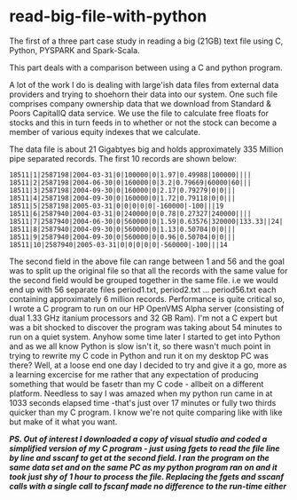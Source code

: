 # read-big-file-with-python
The first of a three part case study in reading a big (21GB) text file using C, Python, PYSPARK and Spark-Scala.

This part deals with a comparison between using a C and python program.

A lot of the work I do is dealing with large'ish data files from external data providers and 
trying to shoehorn their data into our system. One such file comprises company ownership data that
we download from Standard & Poors CapitalIQ data service. We use the file to calculate free floats for stocks 
and this in turn feeds in to whether or not the stock can become a member of various equity indexes 
that we calculate.

The data file is about 21 Gigabtyes big and holds approximately 335 Million pipe separated records. The first 
10 records are shown below:

```
18511|1|2587198|2004-03-31|0|100000|0|1.97|0.49988|100000||||
18511|2|2587198|2004-06-30|0|160000|0|3.2|0.79669|60000|60|||
18511|3|2587198|2004-09-30|0|160000|0|2.17|0.79279|0|0|||
18511|4|2587198|2004-09-30|0|160000|0|1.72|0.79118|0|0|||
18511|5|2587198|2005-03-31|0|0|0|0|0|-160000|-100|||19
18511|6|2587940|2004-03-31|0|240000|0|0.78|0.27327|240000||||
18511|7|2587940|2004-06-30|0|560000|0|1.59|0.63576|320000|133.33||24|
18511|8|2587940|2004-09-30|0|560000|0|1.13|0.50704|0|0|||
18511|9|2587940|2004-09-30|0|560000|0|0.96|0.50704|0|0|||
18511|10|2587940|2005-03-31|0|0|0|0|0|-560000|-100|||14

```
The second field in the above file can range between 1 and 56 and the goal was to split up the 
original file so that all the records with the same value for the second field would be 
grouped together in the same file. i.e we would end up with 56 separate files period1.txt, 
period2.txt ... period56.txt each containing approximately 6 million records. Performance is quite critical 
so, I wrote a C program to run on our HP OpenVMS Alpha server (consisting of dual 1.33 GHz itanium processors 
and 32 GB Ram). I'm not a C expert but was a bit shocked to discover the program was taking about 54 minutes to run on a quiet system. 
Anyhow some time later I started to get into Python and as we all know Python is slow isn't it, so there wasn't 
much point in trying to rewrite my C code in Python and run it on my desktop PC was there? Well, at a loose end one day I 
decided to try and give it a go, more as a learning excercise for me rather that any expectation of producing
something that would be fasetr than my C code - allbeit on a different platform. Needless to say I was amazed 
when my python run came in at 1033 seconds elapsed time -that's just over 17 minutes or fully two thirds quicker
than my C program. I know we're not quite comparing like with like but make of it what you want. 

***PS. Out of interest I downloaded a copy of visual studio and coded a simplified version of my 
C program - just using fgets to read the file line by line and sscanf to get at the second field. I ran the program
on the same data set and on the same PC as my python program ran on and it took just shy of 1 hour to process
the file. Replacing the fgets and sscanf calls with a single call to fscanf made no difference to the run-time either***
